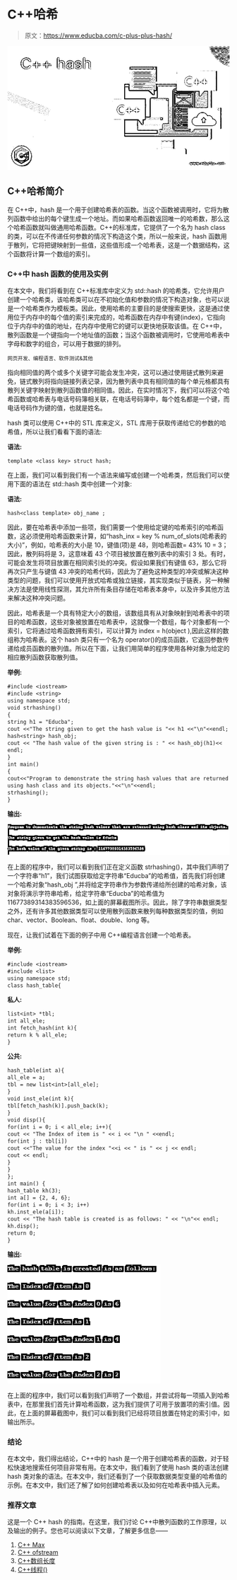 # C++哈希

> 原文：<https://www.educba.com/c-plus-plus-hash/>

![C++ hash](img/2db9b581125f00c8c259f5ff2f96ba4e.png)



## C++哈希简介

在 C++中，hash 是一个用于创建哈希表的函数。当这个函数被调用时，它将为散列函数中给出的每个键生成一个地址。而如果哈希函数返回唯一的哈希数，那么这个哈希函数就叫做通用哈希函数。C++的标准库，它提供了一个名为 hash class 的类，可以在不传递任何参数的情况下构造这个类，所以一般来说，hash 函数用于散列，它将把键映射到一些值，这些值形成一个哈希表，这是一个数据结构，这个函数将计算一个数组的索引。

### C++中 hash 函数的使用及实例

在本文中，我们将看到在 C++标准库中定义为 std::hash 的哈希类，它允许用户创建一个哈希类，该哈希类可以在不初始化值和参数的情况下构造对象，也可以说是一个哈希类作为模板类。因此，使用哈希的主要目的是使搜索更快，这是通过使用位于内存中的每个值的索引来完成的，哈希函数在内存中有键(index)，它指向位于内存中的值的地址，在内存中使用它的键可以更快地获取该值。在 C++中，散列函数是一个键指向一个地址值的函数；当这个函数被调用时，它使用哈希表中字母和数字的组合，可以用于数据的排列。

<small>网页开发、编程语言、软件测试&其他</small>

指向相同值的两个或多个关键字可能会发生冲突，这可以通过使用链式散列来避免，链式散列将指向链接列表记录，因为散列表中具有相同值的每个单元格都具有散列关键字映射到散列函数值的相同值。因此，在实时情况下，我们可以将这个哈希函数或哈希表与电话号码簿相关联，在电话号码簿中，每个姓名都是一个键，而电话号码作为键的值，也就是姓名。

hash 类可以使用 C++中的 STL 库来定义，STL 库用于获取传递给它的参数的哈希值，所以让我们看看下面的语法:

**语法:**

```
template <class key> struct hash;
```

在上面，我们可以看到我们有一个语法来编写或创建一个哈希类，然后我们可以使用下面的语法在 std::hash 类中创建一个对象:

**语法:**

```
hash<class template> obj_name ;
```

因此，要在哈希表中添加一些项，我们需要一个使用给定键的哈希索引的哈希函数，这必须使用哈希函数来计算，如“hash_inx = key % num_of_slots(哈希表的大小)”，例如，哈希表的大小是 10，键值(项)是 48，则哈希函数= 43% 10 = 3；因此，散列码将是 3，这意味着 43 个项目被放置在散列表中的索引 3 处。有时，可能会发生将项目放置在相同索引处的冲突。假设如果我们有键值 63，那么它将再次只产生与键值 43 冲突的哈希代码，因此为了避免这种类型的冲突或解决这种类型的问题，我们可以使用开放式哈希或独立链接，其实现类似于链表，另一种解决方法是使用线性探测，其允许所有条目存储在哈希表本身中，以及许多其他方法来解决这种冲突问题。

因此，哈希表是一个具有特定大小的数组，该数组具有从对象映射到哈希表中的项目的哈希函数，这些对象被放置在哈希表中，这就像一个数组，每个对象都有一个索引，它将通过哈希函数拥有索引，可以计算为 index = h(object ),因此这样的数组称为哈希表。这个 hash 类只有一个名为 operator()的成员函数，它返回参数传递给成员函数的散列值。所以在下面，让我们用简单的程序使用各种对象为给定的相应散列函数获取散列值。

**举例:**

```
#include <iostream>
#include <string>
using namespace std;
void strhashing()
{
string h1 = "Educba";
cout <<"The string given to get the hash value is "<< h1 <<"\n"<<endl;
hash<string> hash_obj;
cout << "The hash value of the given string is : " << hash_obj(h1)<< endl;
}
int main()
{
cout<<"Program to demonstrate the string hash values that are returned using hash class and its objects."<<"\n"<<endl;
strhashing();
}
```

**输出:**

![C++ hash output 1](img/d022b6c5c76370d6fa226f701a9402f5.png)



在上面的程序中，我们可以看到我们正在定义函数 strhashing()，其中我们声明了一个字符串“h1”，我们试图获取给定字符串“Educba”的哈希值，首先我们将创建一个哈希对象“hash_obj ”,并将给定字符串作为参数传递给所创建的哈希对象，该对象将演示字符串哈希，给定字符串“Educba”的哈希值为 11677389314383596536，如上面的屏幕截图所示。因此，除了字符串数据类型之外，还有许多其他数据类型可以使用散列函数来散列每种数据类型的值，例如 char、vector、Boolean、float、double、long 等。

现在，让我们试着在下面的例子中用 C++编程语言创建一个哈希表。

**举例:**

```
#include <iostream>
#include <list>
using namespace std;
class hash_table{
```

**私人:**

```
list<int> *tbl;
int all_ele;
int fetch_hash(int k){
return k % all_ele;
}
```

**公共:**

```
hash_table(int a){
all_ele = a;
tbl = new list<int>[all_ele];
}
void inst_ele(int k){
tbl[fetch_hash(k)].push_back(k);
}
void disp(){
for(int i = 0; i < all_ele; i++){
cout << "The Index of item is " << i << "\n " <<endl;
for(int j : tbl[i])
cout <<"The value for the index "<<i << " is " << j << endl;
cout << endl;
}
}
};
int main() {
hash_table kh(3);
int a[] = {2, 4, 6};
for(int i = 0; i < 3; i++)
kh.inst_ele(a[i]);
cout << "The hash table is created is as follows: " << "\n"<< endl;
kh.disp();
return 0;
}
```

**输出:**

![C++ hash output 2](img/865a646e645004d3892d047b4d849775.png)



在上面的程序中，我们可以看到我们声明了一个数组，并尝试将每一项插入到哈希表中，在那里我们首先计算哈希函数，这为我们提供了可用于放置项的索引值。因此，在上面的屏幕截图中，我们可以看到我们已经将项目放置在特定的索引中，如输出所示。

### 结论

在本文中，我们得出结论，C++中的 hash 是一个用于创建哈希表的函数，对于轻松快速地搜索任何项目非常有用。在本文中，我们看到了使用 hash 类的语法创建 hash 类对象的语法。在本文中，我们还看到了一个获取数据类型变量的哈希值的示例。在本文中，我们还了解了如何创建哈希表以及如何在哈希表中插入元素。

### 推荐文章

这是一个 C++ hash 的指南。在这里，我们讨论 C++中散列函数的工作原理，以及输出的例子。您也可以阅读以下文章，了解更多信息——

1.  [C++ Max](https://www.educba.com/c-plus-plus-max/)
2.  [C++ ofstream](https://www.educba.com/c-plus-plus-ofstream/)
3.  [C++数组长度](https://www.educba.com/c-plus-plus-length-of-array/)
4.  [C++线程()](https://www.educba.com/c-plus-plus-thread/)





